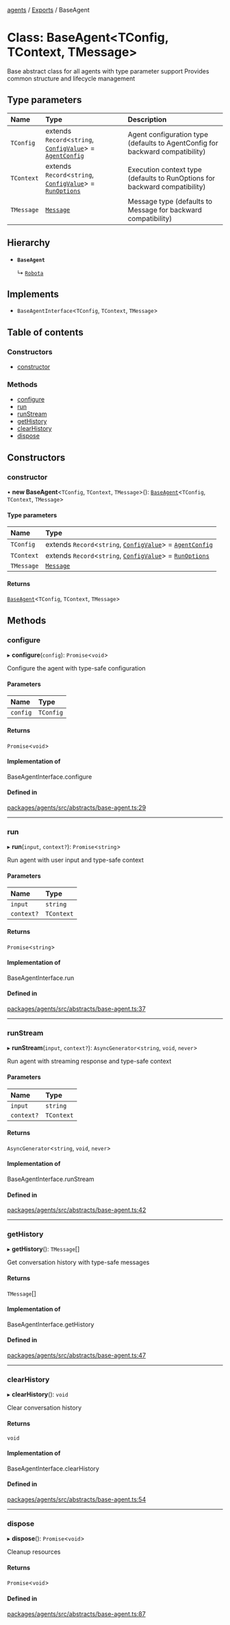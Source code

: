 <!-- 
 ⚠️  AUTO-GENERATED FILE - DO NOT EDIT MANUALLY
 This file is automatically generated by scripts/docs-generator.js
 To make changes, edit the source TypeScript files or update the generator script
-->

[agents](../../) / [Exports](../modules) / BaseAgent

# Class: BaseAgent\<TConfig, TContext, TMessage\>

Base abstract class for all agents with type parameter support
Provides common structure and lifecycle management

## Type parameters

| Name | Type | Description |
| :------ | :------ | :------ |
| `TConfig` | extends `Record`\<`string`, [`ConfigValue`](../modules#configvalue)\> = [`AgentConfig`](../interfaces/AgentConfig) | Agent configuration type (defaults to AgentConfig for backward compatibility) |
| `TContext` | extends `Record`\<`string`, [`ConfigValue`](../modules#configvalue)\> = [`RunOptions`](../interfaces/RunOptions) | Execution context type (defaults to RunOptions for backward compatibility) |
| `TMessage` | [`Message`](../modules#message) | Message type (defaults to Message for backward compatibility) |

## Hierarchy

- **`BaseAgent`**

  ↳ [`Robota`](Robota)

## Implements

- `BaseAgentInterface`\<`TConfig`, `TContext`, `TMessage`\>

## Table of contents

### Constructors

- [constructor](BaseAgent#constructor)

### Methods

- [configure](BaseAgent#configure)
- [run](BaseAgent#run)
- [runStream](BaseAgent#runstream)
- [getHistory](BaseAgent#gethistory)
- [clearHistory](BaseAgent#clearhistory)
- [dispose](BaseAgent#dispose)

## Constructors

### constructor

• **new BaseAgent**\<`TConfig`, `TContext`, `TMessage`\>(): [`BaseAgent`](BaseAgent)\<`TConfig`, `TContext`, `TMessage`\>

#### Type parameters

| Name | Type |
| :------ | :------ |
| `TConfig` | extends `Record`\<`string`, [`ConfigValue`](../modules#configvalue)\> = [`AgentConfig`](../interfaces/AgentConfig) |
| `TContext` | extends `Record`\<`string`, [`ConfigValue`](../modules#configvalue)\> = [`RunOptions`](../interfaces/RunOptions) |
| `TMessage` | [`Message`](../modules#message) |

#### Returns

[`BaseAgent`](BaseAgent)\<`TConfig`, `TContext`, `TMessage`\>

## Methods

### configure

▸ **configure**(`config`): `Promise`\<`void`\>

Configure the agent with type-safe configuration

#### Parameters

| Name | Type |
| :------ | :------ |
| `config` | `TConfig` |

#### Returns

`Promise`\<`void`\>

#### Implementation of

BaseAgentInterface.configure

#### Defined in

[packages/agents/src/abstracts/base-agent.ts:29](https://github.com/woojubb/robota/blob/d84cd2e1e6915e9f7e9aff8f9b06df02e55c139b/packages/agents/src/abstracts/base-agent.ts#L29)

___

### run

▸ **run**(`input`, `context?`): `Promise`\<`string`\>

Run agent with user input and type-safe context

#### Parameters

| Name | Type |
| :------ | :------ |
| `input` | `string` |
| `context?` | `TContext` |

#### Returns

`Promise`\<`string`\>

#### Implementation of

BaseAgentInterface.run

#### Defined in

[packages/agents/src/abstracts/base-agent.ts:37](https://github.com/woojubb/robota/blob/d84cd2e1e6915e9f7e9aff8f9b06df02e55c139b/packages/agents/src/abstracts/base-agent.ts#L37)

___

### runStream

▸ **runStream**(`input`, `context?`): `AsyncGenerator`\<`string`, `void`, `never`\>

Run agent with streaming response and type-safe context

#### Parameters

| Name | Type |
| :------ | :------ |
| `input` | `string` |
| `context?` | `TContext` |

#### Returns

`AsyncGenerator`\<`string`, `void`, `never`\>

#### Implementation of

BaseAgentInterface.runStream

#### Defined in

[packages/agents/src/abstracts/base-agent.ts:42](https://github.com/woojubb/robota/blob/d84cd2e1e6915e9f7e9aff8f9b06df02e55c139b/packages/agents/src/abstracts/base-agent.ts#L42)

___

### getHistory

▸ **getHistory**(): `TMessage`[]

Get conversation history with type-safe messages

#### Returns

`TMessage`[]

#### Implementation of

BaseAgentInterface.getHistory

#### Defined in

[packages/agents/src/abstracts/base-agent.ts:47](https://github.com/woojubb/robota/blob/d84cd2e1e6915e9f7e9aff8f9b06df02e55c139b/packages/agents/src/abstracts/base-agent.ts#L47)

___

### clearHistory

▸ **clearHistory**(): `void`

Clear conversation history

#### Returns

`void`

#### Implementation of

BaseAgentInterface.clearHistory

#### Defined in

[packages/agents/src/abstracts/base-agent.ts:54](https://github.com/woojubb/robota/blob/d84cd2e1e6915e9f7e9aff8f9b06df02e55c139b/packages/agents/src/abstracts/base-agent.ts#L54)

___

### dispose

▸ **dispose**(): `Promise`\<`void`\>

Cleanup resources

#### Returns

`Promise`\<`void`\>

#### Defined in

[packages/agents/src/abstracts/base-agent.ts:87](https://github.com/woojubb/robota/blob/d84cd2e1e6915e9f7e9aff8f9b06df02e55c139b/packages/agents/src/abstracts/base-agent.ts#L87)
